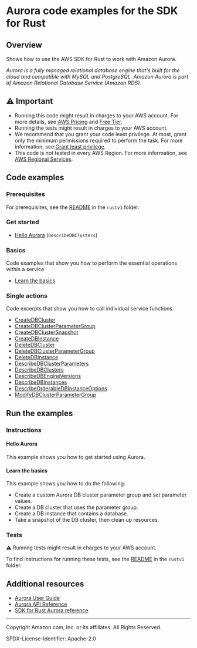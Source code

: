 # Aurora code examples for the SDK for Rust

## Overview

Shows how to use the AWS SDK for Rust to work with Amazon Aurora.

<!--custom.overview.start-->
<!--custom.overview.end-->

_Aurora is a fully managed relational database engine that's built for the cloud and compatible with MySQL and PostgreSQL. Amazon Aurora is part of Amazon Relational Database Service (Amazon RDS)._

## ⚠ Important

* Running this code might result in charges to your AWS account. For more details, see [AWS Pricing](https://aws.amazon.com/pricing/) and [Free Tier](https://aws.amazon.com/free/).
* Running the tests might result in charges to your AWS account.
* We recommend that you grant your code least privilege. At most, grant only the minimum permissions required to perform the task. For more information, see [Grant least privilege](https://docs.aws.amazon.com/IAM/latest/UserGuide/best-practices.html#grant-least-privilege).
* This code is not tested in every AWS Region. For more information, see [AWS Regional Services](https://aws.amazon.com/about-aws/global-infrastructure/regional-product-services).

<!--custom.important.start-->
<!--custom.important.end-->

## Code examples

### Prerequisites

For prerequisites, see the [README](../../README.md#Prerequisites) in the `rustv1` folder.


<!--custom.prerequisites.start-->
<!--custom.prerequisites.end-->

### Get started

- [Hello Aurora](src/bin/hello-world.rs) (`DescribeDBClusters`)


### Basics

Code examples that show you how to perform the essential operations within a service.

- [Learn the basics](src/aurora_scenario/mod.rs)


### Single actions

Code excerpts that show you how to call individual service functions.

- [CreateDBCluster](src/aurora_scenario/mod.rs#L353)
- [CreateDBClusterParameterGroup](src/aurora_scenario/mod.rs#L204)
- [CreateDBClusterSnapshot](src/aurora_scenario/mod.rs#L353)
- [CreateDBInstance](src/aurora_scenario/mod.rs#L353)
- [DeleteDBCluster](src/aurora_scenario/mod.rs#L513)
- [DeleteDBClusterParameterGroup](src/aurora_scenario/mod.rs#L513)
- [DeleteDBInstance](src/aurora_scenario/mod.rs#L513)
- [DescribeDBClusterParameters](src/aurora_scenario/mod.rs#L287)
- [DescribeDBClusters](src/aurora_scenario/mod.rs#L353)
- [DescribeDBEngineVersions](src/aurora_scenario/mod.rs#L142)
- [DescribeDBInstances](src/aurora_scenario/mod.rs#L513)
- [DescribeOrderableDBInstanceOptions](src/aurora_scenario/mod.rs#L179)
- [ModifyDBClusterParameterGroup](src/aurora_scenario/mod.rs#L316)


<!--custom.examples.start-->
<!--custom.examples.end-->

## Run the examples

### Instructions


<!--custom.instructions.start-->
<!--custom.instructions.end-->

#### Hello Aurora

This example shows you how to get started using Aurora.


#### Learn the basics

This example shows you how to do the following:

- Create a custom Aurora DB cluster parameter group and set parameter values.
- Create a DB cluster that uses the parameter group.
- Create a DB instance that contains a database.
- Take a snapshot of the DB cluster, then clean up resources.

<!--custom.basic_prereqs.aurora_Scenario_GetStartedClusters.start-->
<!--custom.basic_prereqs.aurora_Scenario_GetStartedClusters.end-->


<!--custom.basics.aurora_Scenario_GetStartedClusters.start-->
<!--custom.basics.aurora_Scenario_GetStartedClusters.end-->


### Tests

⚠ Running tests might result in charges to your AWS account.


To find instructions for running these tests, see the [README](../../README.md#Tests)
in the `rustv1` folder.



<!--custom.tests.start-->
<!--custom.tests.end-->

## Additional resources

- [Aurora User Guide](https://docs.aws.amazon.com/AmazonRDS/latest/AuroraUserGuide/CHAP_AuroraOverview.html)
- [Aurora API Reference](https://docs.aws.amazon.com/AmazonRDS/latest/APIReference/Welcome.html)
- [SDK for Rust Aurora reference](https://docs.rs/aws-sdk-aurora/latest/aws_sdk_aurora/)

<!--custom.resources.start-->
<!--custom.resources.end-->

---

Copyright Amazon.com, Inc. or its affiliates. All Rights Reserved.

SPDX-License-Identifier: Apache-2.0